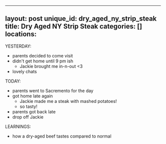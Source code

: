 
---
layout: post
unique_id: dry_aged_ny_strip_steak
title: Dry Aged NY Strip Steak
categories: []
locations: 
---

YESTERDAY:
* parents decided to come visit
* didn't get home until 9 pm ish
  * Jackie brought me in-n-out <3
* lovely chats

TODAY:
* parents went to Sacremento for the day
* got home late again
  * Jackie made me a steak with mashed potatoes!
  * so tasty!
* parents got back late
* drop off Jackie

LEARNINGS:
* how a dry-aged beef tastes compared to normal
